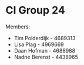 # CI Group 24
Members:
- Tim Polderdijk - 4689313 
- Lisa Plag - 4969669
- Daan Hofman - 4688988
- Nadne Berenst - 4438965